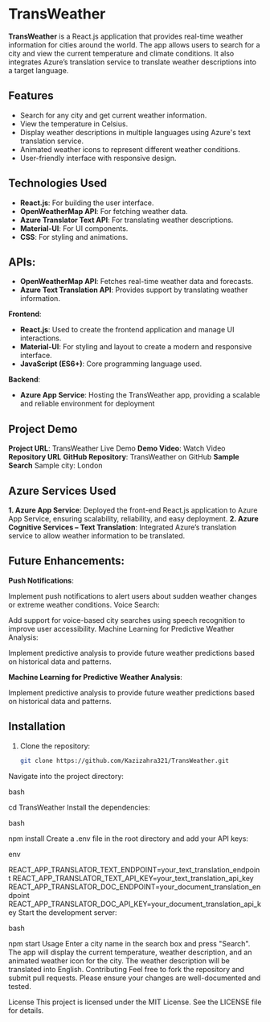 # TransWeather

**TransWeather** is a React.js application that provides real-time weather information for cities around the world. The app allows users to search for a city and view the current temperature and climate conditions. It also integrates Azure’s translation service to translate weather descriptions into a target language.

## Features

- Search for any city and get current weather information.
- View the temperature in Celsius.
- Display weather descriptions in multiple languages using Azure's text translation service.
- Animated weather icons to represent different weather conditions.
- User-friendly interface with responsive design.

## Technologies Used

- **React.js**: For building the user interface.
- **OpenWeatherMap API**: For fetching weather data.
- **Azure Translator Text API**: For translating weather descriptions.
- **Material-UI**: For UI components.
- **CSS**: For styling and animations.
 
## APIs:
- **OpenWeatherMap API**: Fetches real-time weather data and forecasts.
- **Azure Text Translation API**: Provides support by translating weather information.

**Frontend**:
- **React.js**: Used to create the frontend application and manage UI interactions.
- **Material-UI**: For styling and layout to create a modern and responsive interface.
- **JavaScript (ES6+)**: Core programming language used.

**Backend**:
- **Azure App Service**: Hosting the TransWeather app, providing a scalable and reliable environment for deployment

## Project Demo
**Project URL**: TransWeather Live Demo
**Demo Video**: Watch Video
**Repository URL**
**GitHub Repository**: TransWeather on GitHub
**Sample Search**
Sample city: London

## Azure Services Used
**1. Azure App Service**:
Deployed the front-end React.js application to Azure App Service, ensuring scalability, reliability, and easy deployment.
**2. Azure Cognitive Services – Text Translation**:
Integrated Azure’s translation service to allow weather information to be translated.

## Future Enhancements:

**Push Notifications**:

Implement push notifications to alert users about sudden weather changes or extreme weather conditions.
Voice Search:

Add support for voice-based city searches using speech recognition to improve user accessibility.
Machine Learning for Predictive Weather Analysis:

Implement predictive analysis to provide future weather predictions based on historical data and patterns.

**Machine Learning for Predictive Weather Analysis**:

Implement predictive analysis to provide future weather predictions based on historical data and patterns.

## Installation

1. Clone the repository:

   ```bash
   git clone https://github.com/Kazizahra321/TransWeather.git
Navigate into the project directory:

bash

cd TransWeather
Install the dependencies:

bash

npm install
Create a .env file in the root directory and add your API keys:

env

REACT_APP_TRANSLATOR_TEXT_ENDPOINT=your_text_translation_endpoint
REACT_APP_TRANSLATOR_TEXT_API_KEY=your_text_translation_api_key
REACT_APP_TRANSLATOR_DOC_ENDPOINT=your_document_translation_endpoint
REACT_APP_TRANSLATOR_DOC_API_KEY=your_document_translation_api_key
Start the development server:

bash

npm start
Usage
Enter a city name in the search box and press "Search".
The app will display the current temperature, weather description, and an animated weather icon for the city.
The weather description will be translated into English.
Contributing
Feel free to fork the repository and submit pull requests. Please ensure your changes are well-documented and tested.

License
This project is licensed under the MIT License. See the LICENSE file for details.
